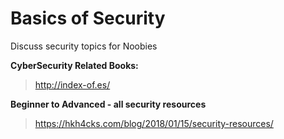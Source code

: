 # Basics of Security
Discuss security topics for Noobies

**CyberSecurity Related Books:**
> http://index-of.es/

**Beginner to Advanced - all security resources**
> https://hkh4cks.com/blog/2018/01/15/security-resources/
